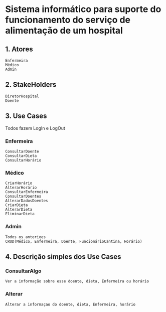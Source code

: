 # Sistema informático para suporte do funcionamento do serviço de alimentação de um hospital

## 1. Atores
    Enfermeira
    Médico
    Admin

## 2. StakeHolders
    DiretorHospital
    Doente

## 3. Use Cases
Todos fazem LogIn e LogOut
### Enfermeira
    ConsultarDoente
    ConsultarDieta
    ConsultarHorário
### Médico
    CriarHorário
    AlterarHorário
    ConsultarEnfermeira
    ConsultarDoentes
    AlterarDadosDoentes
    CriarDieta
    AlterarDieta
    EliminarDieta
### Admin
    Todos os anterioes
    CRUD(Médico, Enfermeira, Doente, FuncionárioCantina, Horário)

## 4. Descrição simples dos Use Cases
### ConsultarAlgo
    Ver a informação sobre esse doente, dieta, Enfermeira ou horário
### Alterar
    Alterar a informaçao do doente, dieta, Enfermeira, horário